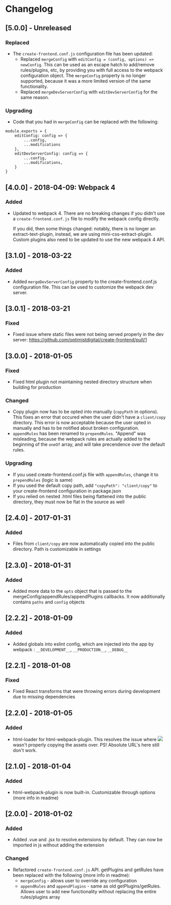 # Changelog

## [5.0.0] - Unreleased

### Replaced
- The `create-frontend.conf.js` configuration file has been updated:
    - Replaced `mergeConfig` with `editConfig = (config, options) => newConfig`.
        This can be used as an escape hatch to add/remove rules/plugins, etc, by providing you with full access to the webpack configuration object. 
        The `mergeConfig` property is no longer supported, because it was a more limited version of the same functionality. 
    - Replaced `mergeDevServerConfig` with `editDevServerConfig` for the same reason.

### Upgrading
- Code that you had in `mergeConfig` can be replaced with the following:
```
module.exports = {
    editConfig: config => {
        ...config,
        ...modifications
    },
    editDevServerConfig: config => {
        ...config,
        ...modifications,
    }
}
```

## [4.0.0] - 2018-04-09: Webpack 4

### Added
- Updated to webpack 4. There are no breaking changes if you didn't use a `create-frontend.conf.js` file to modify the webpack config directly.

    If you did, then some things changed: notably, there is no longer an extract-text-plugin, instead, we are using mini-css-extract-plugin. Custom plugins also need to be updated to use the new webpack 4 API.

## [3.1.0] - 2018-03-22
### Added
- Added `mergeDevServerConfig` property to the create-frontend.conf.js configuration file. This can be used to customize the webpack dev server.

## [3.0.1] - 2018-03-21
### Fixed
- Fixed issue where static files were not being served properly in the dev server: https://github.com/optimistdigital/create-frontend/pull/1

## [3.0.0] - 2018-01-05
### Fixed
- Fixed html plugin not maintaining nested directory structure when building for production

### Changed
- Copy plugin now has to be opted into manually (`copyPath` in options). This fixes an error that occured when the user didn't have a `client/copy` directory. This error is now acceptable because the user opted in manually and has to be notified about broken configuration. 
- `appendRules` has been renamed to `prependRules`. "Append" was misleading, because the webpack rules are actually added to the beginning of the `oneOf` array, and will take precendence over the default rules. 

### Upgrading
- If you used create-frontend.conf.js file with `appendRules`, change it to `prependRules` (logic is same)
- If you used the default copy path, add `"copyPath": "client/copy"` to your create-frontend configuration in package.json
- If you relied on nested .html files being flattened into the public directory, they must now be flat in the source as well

## [2.4.0] - 2017-01-31
### Added
- Files from `client/copy` are now automatically copied into the public directory. Path is customizable in settings

## [2.3.0] - 2018-01-31
### Added
- Added more data to the `opts` object that is passed to the mergeConfig/appendRules/appendPlugins callbacks.
It now additionally contains `paths` and `config` objects

## [2.2.2] - 2018-01-09
### Added
- Added globals into eslint config, which are injected into the app by webpack : `__DEVELOPMENT__`, `__PRODUCTION__`, `__DEBUG__`

## [2.2.1] - 2018-01-08
### Fixed
- Fixed React transforms that were throwing errors during development due to missing dependencies

## [2.2.0] - 2018-01-05
### Added
- html-loader for html-webpack-plugin. This resolves the issue where <img src="../images/filename.ext"> wasn't properly
copying the assets over. PS! Absolute URL's here still don't work. 

## [2.1.0] - 2018-01-04
### Added
- html-webpack-plugin is now built-in. Customizable through options (more info in readme)

## [2.0.0] - 2018-01-02
### Added
- Added .vue and .jsx to resolve.extensions by default. They can now be imported in js without adding the extension

### Changed
- Refactored `create-frontend.conf.js` API. getPlugins and getRules have been replaced with the following (more info in readme):
    - `mergeConfig` - allows user to override any configuration
    - `appendRules` and `appendPlugins` - same as old getPlugins/getRules. Allows user to add new functionality without replacing the entire rules/plugins array
